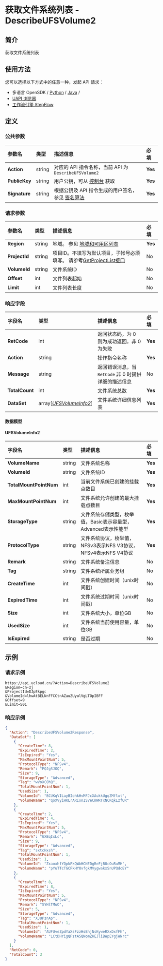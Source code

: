 # 获取文件系统列表 - DescribeUFSVolume2

## 简介

获取文件系统列表






## 使用方法

您可以选择以下方式中的任意一种，发起 API 请求：
- 多语言 OpenSDK / [Python](https://github.com/ucloud/ucloud-sdk-python3) / [Java](https://github.com/ucloud/ucloud-sdk-java) /
- [UAPI 浏览器](https://console.ucloud.cn/uapi/detail?id=DescribeUFSVolume2)
- [工作流引擎 StepFlow](https://console.ucloud.cn/stepflow/manage/)


## 定义

### 公共参数

| 参数名 | 类型 | 描述信息 | 必填 |
|:---|:---|:---|:---|
| **Action**     | string  | 对应的 API 指令名称，当前 API 为 `DescribeUFSVolume2`                        | **Yes** |
| **PublicKey**  | string  | 用户公钥，可从 [控制台](https://console.ucloud.cn/uapi/apikey) 获取                                             | **Yes** |
| **Signature**  | string  | 根据公钥及 API 指令生成的用户签名，参见 [签名算法](api/summary/signature.md)  | **Yes** |

### 请求参数

| 参数名 | 类型 | 描述信息 | 必填 |
|:---|:---|:---|:---|
| **Region** | string | 地域。 参见 [地域和可用区列表](api/summary/regionlist) |**Yes**|
| **ProjectId** | string | 项目ID。不填写为默认项目，子帐号必须填写。 请参考[GetProjectList接口](api/summary/get_project_list) |No|
| **VolumeId** | string | 文件系统ID |No|
| **Offset** | int | 文件列表起始 |No|
| **Limit** | int | 文件列表长度 |No|

### 响应字段

| 字段名 | 类型 | 描述信息 | 必填 |
|:---|:---|:---|:---|
| **RetCode** | int | 返回状态码，为 0 则为成功返回，非 0 为失败 |**Yes**|
| **Action** | string | 操作指令名称 |**Yes**|
| **Message** | string | 返回错误消息，当 `RetCode` 非 0 时提供详细的描述信息 |No|
| **TotalCount** | int | 文件系统总数 |**Yes**|
| **DataSet** | array[[*UFSVolumeInfo2*](#UFSVolumeInfo2)] | 文件系统详细信息列表 |**Yes**|

#### 数据模型


#### UFSVolumeInfo2

| 字段名 | 类型 | 描述信息 | 必填 |
|:---|:---|:---|:---|
| **VolumeName** | string | 文件系统名称 |**Yes**|
| **VolumeId** | string | 文件系统ID |**Yes**|
| **TotalMountPointNum** | int | 当前文件系统已创建的挂载点数目 |**Yes**|
| **MaxMountPointNum** | int | 文件系统允许创建的最大挂载点数目 |**Yes**|
| **StorageType** | string | 文件系统存储类型，枚举值，Basic表示容量型，Advanced表示性能型 |**Yes**|
| **ProtocolType** | string | 文件系统协议，枚举值，NFSv3表示NFS V3协议，NFSv4表示NFS V4协议 |**Yes**|
| **Remark** | string | 文件系统备注信息 |No|
| **Tag** | string | 文件系统所属业务组 |No|
| **CreateTime** | int | 文件系统创建时间（unix时间戳） |No|
| **ExpiredTime** | int | 文件系统过期时间（unix时间戳） |No|
| **Size** | int | 文件系统大小，单位GB |No|
| **UsedSize** | int | 文件系统当前使用容量，单位GB |No|
| **IsExpired** | string | 是否过期 |No|

## 示例

### 请求示例
    
```
https://api.ucloud.cn/?Action=DescribeUFSVolume2
&Region=cn-zj
&ProjectId=DJpEkpgc
&VolumeId=lhwAtBELNnFFCCtnAZauZUyulVgLTOpIBFF
&Offset=9
&Limit=501
```

### 响应示例
    
```json
{
  "Action": "DescribeUFSVolume2Response",
  "DataSet": [
    {
      "CreateTime": 8,
      "ExpiredTime": 2,
      "IsExpired": "Yes",
      "MaxMountPointNum": 5,
      "ProtocolType": "NFSv4",
      "Remark": "PQJgSJOQ",
      "Size": 9,
      "StorageType": "Advanced",
      "Tag": "wVoXCOhQ",
      "TotalMountPointNum": 1,
      "UsedSize": 1,
      "VolumeId": "BCUKqVILayBIohkHvMFJcXAukkUgqZMflxt",
      "VolumeName": "qoXVyiHKLrARIxnISVeCmWRTxNCRqkLzfUR"
    },
    {
      "CreateTime": 2,
      "ExpiredTime": 4,
      "IsExpired": "Yes",
      "MaxMountPointNum": 5,
      "ProtocolType": "NFSv4",
      "Remark": "GXBqIxLc",
      "Size": 9,
      "StorageType": "Advanced",
      "Tag": "sxtcHxsh",
      "TotalMountPointNum": 1,
      "UsedSize": 1,
      "VolumeId": "ZxaoxhfYQpkFkQWbHCNEDgBeFjBUcOuRuMH",
      "VolumeName": "pYuTTcTGCFkHYOvfgkMVygwakxSnUPQdcEY"
    },
    {
      "CreateTime": 8,
      "ExpiredTime": 8,
      "IsExpired": "Yes",
      "MaxMountPointNum": 5,
      "ProtocolType": "NFSv4",
      "Remark": "SYHlTMuO",
      "Size": 5,
      "StorageType": "Advanced",
      "Tag": "XJUPznAp",
      "TotalMountPointNum": 1,
      "UsedSize": 1,
      "VolumeId": "AUFUveZpdYaXsFzzHsBhjNsKyweRXxDxfFh",
      "VolumeName": "LCtDHYigQPztASQNomZHEJliBWpEYgjWNrc"
    }
  ],
  "RetCode": 0,
  "TotalCount": 3
}
```





